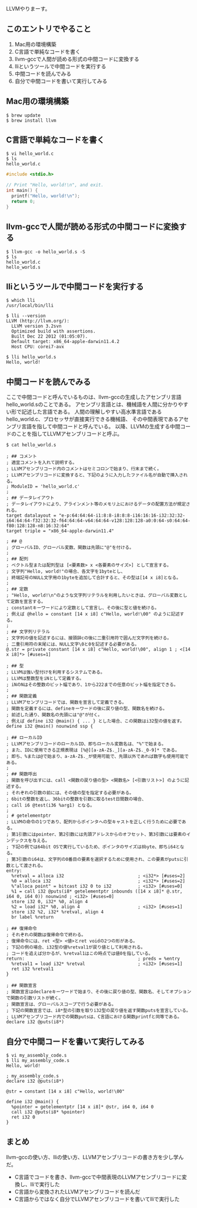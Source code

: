 LLVMやりまーす。

## このエントリでやること
1. Mac用の環境構築
1. C言語で単純なコードを書く
1. llvm-gccで人間が読める形式の中間コードに変換する
1. lliというツールで中間コードを実行する
1. 中間コードを読んでみる
1. 自分で中間コードを書いて実行してみる


## Mac用の環境構築
```
$ brew update
$ brew install llvm
```


## C言語で単純なコードを書く
```
$ vi hello_world.c
$ ls
hello_world.c
```

```c
#include <stdio.h>

// Print "Hello, world!\n", and exit.
int main() {
  printf("Hello, world!\n");
  return 0;
}
```


## llvm-gccで人間が読める形式の中間コードに変換する
```
$ llvm-gcc -o hello_world.s -S
$ ls
hello_world.c
hello_world.s
```


## lliというツールで中間コードを実行する
```
$ which lli
/usr/local/bin/lli

$ lli --version
LLVM (http://llvm.org/):
  LLVM version 3.2svn
  Optimized build with assertions.
  Built Dec 22 2012 (01:05:07).
  Default target: x86_64-apple-darwin11.4.2
  Host CPU: corei7-avx

$ lli hello_world.s
Hello, world!
```


## 中間コードを読んでみる
ここで中間コードと呼んでいるものは、llvm-gccの生成したアセンブリ言語hello_world.sのことである。
アセンブリ言語とは、機械語を人間に分かりやすい形で記述した言語である。
人間の理解しやすい高水準言語であるhello_world.c、プロセッサが直接実行できる機械語、
その中間表現であるアセンブリ言語を指して中間コードと呼んでいる。
以降、LLVMの生成する中間コードのことを指してLLVMアセンブリコードと呼ぶ。

```
$ cat hello_world.s
```

```
; ## コメント
; 適宜コメントを入れて説明する。
; LLVMアセンブリコード内のコメントはセミコロンで始まり、行末まで続く。
; LLVMアセンブリコードに変換すると、下記のように入力したファイル名が自動で挿入される。
; ModuleID = 'hello_world.c'
;
; ## データレイアウト
; データレイアウトにより、アラインメント等のメモリ上におけるデータの配置方法が規定される。
target datalayout = "e-p:64:64:64-i1:8:8-i8:8:8-i16:16:16-i32:32:32-i64:64:64-f32:32:32-f64:64:64-v64:64:64-v128:128:128-a0:0:64-s0:64:64-f80:128:128-n8:16:32:64"
target triple = "x86_64-apple-darwin11.4"

; ## @
; グローバルID、グローバル変数、関数は先頭に"@"を付ける。
;
; ## 配列
; ベクトル型または配列型は [<要素数> x <各要素のサイズ>] として宣言する。
; 文字列"Hello, world!"の場合、各文字を1byteとし、
; 終端記号のNULL文字用の1byteを追加して合計すると、その型は[14 x i8]となる。
;
; ## 定数
; "Hello, world!\n"のような文字列リテラルを利用したいときは、グローバル変数として定数を宣言する。
; constantキーワードにより定数として宣言し、その後に型と値を続ける。
; 例えば @hello = constant [14 x i8] c"Hello, world!\00" のように記述する。
;
; ## 文字列リテラル
; 文字列の値を記述するには、接頭辞cの後に二重引用符で囲んだ文字列を続ける。
; 二重引用符の末尾には、NULL文字\0と0を記述する必要がある。
@.str = private constant [14 x i8] c"Hello, world!\00", align 1 ; <[14 x i8]*> [#uses=1]

; ## 型
; LLVMは強い型付けを利用するシステムである。
; LLVMは整数型をiNとして定義する。
; iNのNはその整数のビット幅であり、1から222までの任意のビット幅を指定できる。
;
; ## 関数定義
; LLVMアセンブリコードでは、関数を宣言して定義できる。
; 関数を定義するには、defineキーワードの後に戻り値の型、関数名を続ける。
; 前述した通り、関数名の先頭には"@"が付く。
; 例えば define i32 @main() { ... } とした場合、この関数はi32型の値を返す。
define i32 @main() nounwind ssp {

; ## ローカルID
; LLVMアセンブリコードのローカルID、即ちローカル変数名は、"%"で始まる。
; また、IDに使用できる正規表現は [%@][a-zA-Z$._][a-zA-Z$._0-9]* である。
; 即ち、%または@で始まり、a-zA-Z$._が使用可能で、先頭以外であれば数字も使用可能である。
;
; ## 関数呼出
; 関数を呼び出すには、call <関数の戻り値の型> <関数名> [<引数リスト>] のように記述する。
; それぞれの引数の前には、その値の型を指定する必要がある。
; 6bitの整数を返し、36bitの整数を引数に取るtest日間数の場合、
; call i6 @test(i36 %arg1) となる。
;
; # getelementptr
; LLVMの命令の1つであり、配列からポインタへの型キャストを正しく行うために必要である。
; 第1引数にはpointer、第2引数には先頭アドレスからのオフセット、第3引数には要素のインデックスを与える。
; 下記の例では64bit OSで実行しているため、ポインタのサイズは8byte、即ちi64となる。
; 第3引数のi64は、文字列の0番目の要素を選択するために使用され、この要素がputsに引数として渡される。
entry:
  %retval = alloca i32                            ; <i32*> [#uses=2]
  %0 = alloca i32                                 ; <i32*> [#uses=2]
  %"alloca point" = bitcast i32 0 to i32          ; <i32> [#uses=0]
  %1 = call i32 @puts(i8* getelementptr inbounds ([14 x i8]* @.str, i64 0, i64 0)) nounwind ; <i32> [#uses=0]
  store i32 0, i32* %0, align 4
  %2 = load i32* %0, align 4                      ; <i32> [#uses=1]
  store i32 %2, i32* %retval, align 4
  br label %return

; ## 復帰命令
; それぞれの関数は復帰命令で終わる。
; 復帰命令には、ret <型> <値>とret voidの2つの形がある。
; 下記の例の場合、i32型の値%retval1が戻り値として利用される。
; コードを追えば分かるが、%retval1はこの時点では値0を指している。
return:                                           ; preds = %entry
  %retval1 = load i32* %retval                    ; <i32> [#uses=1]
  ret i32 %retval1
}

; ## 関数宣言
; 関数宣言はdeclareキーワードで始まり、その後に戻り値の型、関数名、そしてオプションで関数の引数リストが続く。
; 関数宣言は、グローバルスコープで行う必要がある。
; 下記の関数宣言では、i8*型の引数を取りi32型の戻り値を返す関数putsを宣言している。
; LLVMアセンブリコード内での関数putsは、C言語における関数printfと同等である。
declare i32 @puts(i8*)
```


## 自分で中間コードを書いて実行してみる
```
$ vi my_assembly_code.s
$ lli my_assembly_code.s
Hello, world!
```

```
; my_assembly_code.s
declare i32 @puts(i8*)

@str = constant [14 x i8] c"Hello, world!\00"

define i32 @main() {
  %pointer = getelementptr [14 x i8]* @str, i64 0, i64 0
  call i32 @puts(i8* %pointer)
  ret i32 0
}
```


## まとめ
llvm-gccの使い方、lliの使い方、LLVMアセンブリコードの書き方を少し学んだ。

* C言語でコードを書き、llvm-gccで中間表現のLLVMアセンブリコードに変換し、lliで実行した
* C言語から変換されたLLVMアセンブリコードを読んだ
* C言語からではなく自分でLLVMアセンブリコードを書いてlliで実行した
